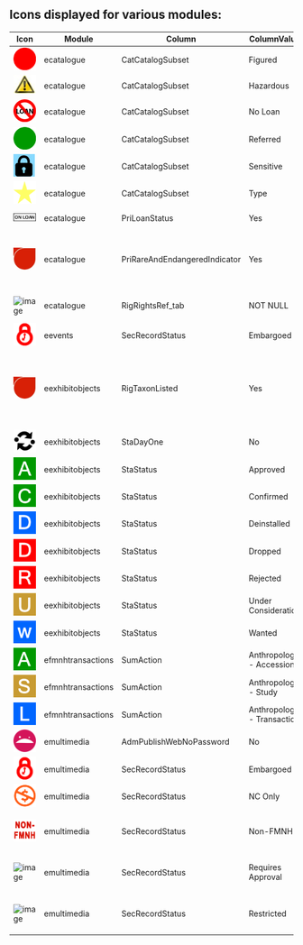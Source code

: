 ## Icons displayed for various modules:

Icon|Module|Column|ColumnValue|ImageFile|HoverText
-|-|-|-|-|-
![image](https://raw.githubusercontent.com/fieldmuseum/EMu-Documentation/master/icons/pngs/geologyfigured.png)|ecatalogue|CatCatalogSubset|Figured|geologyfigured.png|This is a figured specimen
![image](https://raw.githubusercontent.com/fieldmuseum/EMu-Documentation/master/icons/pngs/hazardous.jpg)|ecatalogue|CatCatalogSubset|Hazardous|hazardous.jpg|This specimen/object is hazardous
![image](https://raw.githubusercontent.com/fieldmuseum/EMu-Documentation/master/icons/pngs/noloan.jpg)|ecatalogue|CatCatalogSubset|No Loan|noloan.jpg|This specimen/object should not be loaned
![image](https://raw.githubusercontent.com/fieldmuseum/EMu-Documentation/master/icons/pngs/geologyreferred.png)|ecatalogue|CatCatalogSubset|Referred|geologyreferred.png|This is a referred specimen
![image](https://raw.githubusercontent.com/fieldmuseum/EMu-Documentation/master/icons/pngs/sensitive.jpg)|ecatalogue|CatCatalogSubset|Sensitive|sensitive.jpg|
![image](https://raw.githubusercontent.com/fieldmuseum/EMu-Documentation/master/icons/pngs/geologytype.png)|ecatalogue|CatCatalogSubset|Type|geologytype.png|This is a type specimen
![image](https://raw.githubusercontent.com/fieldmuseum/EMu-Documentation/master/icons/pngs/onloan.jpg)|ecatalogue|PriLoanStatus|Yes|onloan.jpg|This specimen is currently on loan.
![image](https://raw.githubusercontent.com/fieldmuseum/EMu-Documentation/master/icons/pngs/rande.jpg)|ecatalogue|PriRareAndEndangeredIndicator|Yes|rande.jpg|This taxon is currently listed as rare and/or endandered, check with the appropriate collection manager for more information.
![image](https://raw.githubusercontent.com/fieldmuseum/EMu-Documentation/master/icons/pngs/ecatalog_rights_R.png)|ecatalogue|RigRightsRef_tab|NOT NULL|ecatalog_rights_R.png|Check Copyright/Rights for restrictions/requirements
![image](https://raw.githubusercontent.com/fieldmuseum/EMu-Documentation/master/icons/pngs/eevents_embargo.png)|eevents|SecRecordStatus|Embargoed|eevents_embargo.png|Embargoed until date specified
![image](https://raw.githubusercontent.com/fieldmuseum/EMu-Documentation/master/icons/pngs/rande.jpg)|eexhibitobjects|RigTaxonListed|Yes|rande.jpg|This taxonomic identification of this specimen/artifact currently idicated that it is listed. You MUST check with the appropritae collection manager.
![image](https://raw.githubusercontent.com/fieldmuseum/EMu-Documentation/master/icons/pngs/exhibits_rotations.png)|eexhibitobjects|StaDayOne|No|exhibits_rotations.png|
![image](https://raw.githubusercontent.com/fieldmuseum/EMu-Documentation/master/icons/pngs/exhibitsstatus_approved.png)|eexhibitobjects|StaStatus|Approved|exhibitsstatus_approved.png|APPROVED
![image](https://raw.githubusercontent.com/fieldmuseum/EMu-Documentation/master/icons/pngs/exhibitsstatus_confirmed.png)|eexhibitobjects|StaStatus|Confirmed|exhibitsstatus_confirmed.png|CONFIRMED
![image](https://raw.githubusercontent.com/fieldmuseum/EMu-Documentation/master/icons/pngs/exhibitsstatus_deinstalled.png)|eexhibitobjects|StaStatus|Deinstalled|exhibitsstatus_deinstalled.png|DEINSTALLED
![image](https://raw.githubusercontent.com/fieldmuseum/EMu-Documentation/master/icons/pngs/exhibitsstatus_dropped.png)|eexhibitobjects|StaStatus|Dropped|exhibitsstatus_dropped.png|DROPPED
![image](https://raw.githubusercontent.com/fieldmuseum/EMu-Documentation/master/icons/pngs/exhibitsstatus_rejected.png)|eexhibitobjects|StaStatus|Rejected|exhibitsstatus_rejected.png|REJECTED
![image](https://raw.githubusercontent.com/fieldmuseum/EMu-Documentation/master/icons/pngs/exhibitsstatus_underconsideration.png)|eexhibitobjects|StaStatus|Under Consideration|exhibitsstatus_underconsideration.png|UNDER CONSIDERATION
![image](https://raw.githubusercontent.com/fieldmuseum/EMu-Documentation/master/icons/pngs/exhibitsstatus_wanted.png)|eexhibitobjects|StaStatus|Wanted|exhibitsstatus_wanted.png|WANTED
![image](https://raw.githubusercontent.com/fieldmuseum/EMu-Documentation/master/icons/pngs/efmnhtransaction_action_accession.png)|efmnhtransactions|SumAction|Anthropology - Accession|efmnhtransaction_action_accession.png|Accession
![image](https://raw.githubusercontent.com/fieldmuseum/EMu-Documentation/master/icons/pngs/efmnhtransaction_action_study.png)|efmnhtransactions|SumAction|Anthropology - Study|efmnhtransaction_action_study.png|Study
![image](https://raw.githubusercontent.com/fieldmuseum/EMu-Documentation/master/icons/pngs/efmnhtransaction_action_loan.png)|efmnhtransactions|SumAction|Anthropology - Transaction|efmnhtransaction_action_loan.png|Loan
![image](https://raw.githubusercontent.com/fieldmuseum/EMu-Documentation/master/icons/pngs/EMuMedRestric_90b.png)|emultimedia|AdmPublishWebNoPassword|No|EMuMedRestric_90b.png|
![image](https://raw.githubusercontent.com/fieldmuseum/EMu-Documentation/master/icons/pngs/eevents_embargo.png)|emultimedia|SecRecordStatus|Embargoed|eevents_embargo.png|Embargoed until date specified in Event.
![image](https://raw.githubusercontent.com/fieldmuseum/EMu-Documentation/master/icons/pngs/emultimedia_noncommercial_oj.png)|emultimedia|SecRecordStatus|NC Only|emultimedia_noncommercial_oj.png|Do not use this media for commercial purposes.
![image](https://raw.githubusercontent.com/fieldmuseum/EMu-Documentation/master/icons/pngs/emultimedia_nonFMNH.png)|emultimedia|SecRecordStatus|Non-FMNH|emultimedia_nonFMNH.png|The copyright holder is NOT the Field Museum. Check the attached rights & license.
![image](https://raw.githubusercontent.com/fieldmuseum/EMu-Documentation/master/icons/pngs/emultimedia_approv.png)|emultimedia|SecRecordStatus|Requires Approval|emultimedia_approv.png|Approval required prior to using this media - check Security and Rights or licensing
![image](https://raw.githubusercontent.com/fieldmuseum/EMu-Documentation/master/icons/pngs/ecatalog_rights_R.png)|emultimedia|SecRecordStatus|Restricted|ecatalog_rights_R.png|Restricted media - check Security and Rights/licensing prior to reusing
